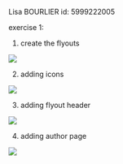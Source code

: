Lisa BOURLIER id: 5999222005

exercise 1:

1) create the flyouts
<img src="..\screenshot exos\exo1-1.png" />

2) adding icons
<img src="..\screenshot exos\exo1-2.png" />

3) adding flyout header
<img src="..\screenshot exos\exo1-3.png" />

4) adding author page
<img src="..\screenshot exos\exo1-4.png" />
